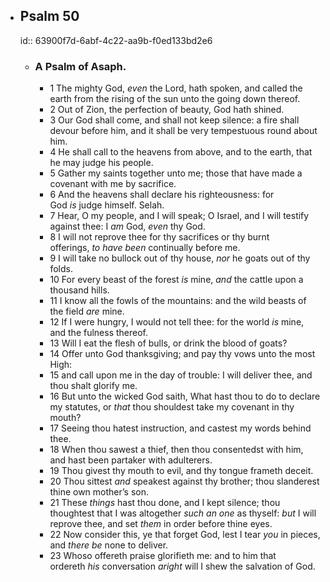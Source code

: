 - ## Psalm 50
  id:: 63900f7d-6abf-4c22-aa9b-f0ed133bd2e6
	- ### A Psalm of Asaph.
		- 1 The mighty God, *even* the Lord, hath spoken,
		  and called the earth from the rising of the sun unto the going down thereof.
		- 2 Out of Zion, the perfection of beauty, God hath shined.
		- 3 Our God shall come, and shall not keep silence:
		  a fire shall devour before him,
		  and it shall be very tempestuous round about him.
		- 4 He shall call to the heavens from above, and to the earth,
		  that he may judge his people.
		- 5 Gather my saints together unto me;
		  those that have made a covenant with me by sacrifice.
		- 6 And the heavens shall declare his righteousness:
		  for God *is* judge himself. Selah.
		- 7 Hear, O my people, and I will speak;
		  O Israel, and I will testify against thee:
		  I *am* God, *even* thy God.
		- 8 I will not reprove thee for thy sacrifices
		  or thy burnt offerings, *to have been* continually before me.
		- 9 I will take no bullock out of thy house,
		  *nor* he goats out of thy folds.
		- 10 For every beast of the forest *is* mine,
		  *and* the cattle upon a thousand hills.
		- 11 I know all the fowls of the mountains:
		  and the wild beasts of the field *are* mine.
		- 12 If I were hungry, I would not tell thee:
		  for the world *is* mine, and the fulness thereof.
		- 13 Will I eat the flesh of bulls,
		  or drink the blood of goats?
		- 14 Offer unto God thanksgiving;
		  and pay thy vows unto the most High:
		- 15 and call upon me in the day of trouble:
		  I will deliver thee, and thou shalt glorify me.
		- 16 But unto the wicked God saith,
		  What hast thou to do to declare my statutes,
		  or *that* thou shouldest take my covenant in thy mouth?
		- 17 Seeing thou hatest instruction, and castest my words behind thee.
		- 18 When thou sawest a thief, then thou consentedst with him,
		  and hast been partaker with adulterers.
		- 19 Thou givest thy mouth to evil,
		  and thy tongue frameth deceit.
		- 20 Thou sittest *and* speakest against thy brother;
		  thou slanderest thine own mother’s son.
		- 21 These *things* hast thou done, and I kept silence;
		  thou thoughtest that I was altogether *such an one* as thyself:
		  *but* I will reprove thee, and set *them* in order before thine eyes.
		- 22 Now consider this, ye that forget God,
		  lest I tear *you* in pieces, and *there be* none to deliver.
		- 23 Whoso offereth praise glorifieth me:
		  and to him that ordereth *his* conversation *aright* will I shew the salvation of God.